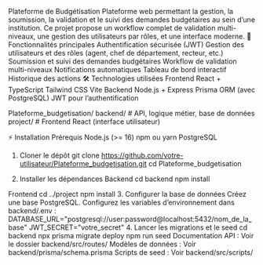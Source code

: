 Plateforme de Budgétisation
Plateforme web permettant la gestion, la soumission, la validation et le suivi des demandes budgétaires au sein d’une institution.
Ce projet propose un workflow complet de validation multi-niveaux, une gestion des utilisateurs par rôles, et une interface moderne.
🚀 Fonctionnalités principales
Authentification sécurisée (JWT)
Gestion des utilisateurs et des rôles (agent, chef de département, recteur, etc.)
Soumission et suivi des demandes budgétaires
Workflow de validation multi-niveaux
Notifications automatiques
Tableau de bord interactif
Historique des actions
🛠️ Technologies utilisées
Frontend
React + TypeScript
Tailwind CSS
Vite
Backend
Node.js + Express
Prisma ORM (avec PostgreSQL)
JWT pour l’authentification

Plateforme_budgetisation/
  backend/         # API, logique métier, base de données
  project/         # Frontend React (interface utilisateur)

  ⚡ Installation
Prérequis
Node.js (>= 16)
npm ou yarn
PostgreSQL
1. Cloner le dépôt
git clone https://github.com/votre-utilisateur/Plateforme_budgetisation.git
cd Plateforme_budgetisation

2. Installer les dépendances
Backend
cd backend
npm install

Frontend
cd ../project
npm install
3. Configurer la base de données
Créez une base PostgreSQL.
Configurez les variables d’environnement dans backend/.env :
DATABASE_URL="postgresql://user:password@localhost:5432/nom_de_la_base"
JWT_SECRET="votre_secret"
4. Lancer les migrations et le seed
cd backend
npx prisma migrate deploy
npm run seed
Documentation
API : Voir le dossier backend/src/routes/
Modèles de données : Voir backend/prisma/schema.prisma
Scripts de seed : Voir backend/src/scripts/
    
